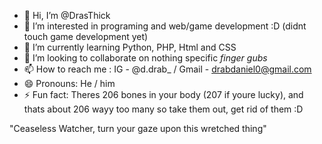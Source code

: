 - 👋 Hi, I’m @DrasThick
- 👀 I’m interested in programing and web/game development :D (didnt touch game development yet)
- 🌱 I’m currently learning Python, PHP, Html and CSS 
- 💞️ I’m looking to collaborate on nothing specific *finger gubs*
- 📫 How to reach me : IG - @d.drab_ / Gmail - drabdaniel0@gmail.com
- 😄 Pronouns: He / him
- ⚡ Fun fact: Theres 206 bones in your body (207 if youre lucky), and thats about 206 wayy too many so take them out, get rid of them :D

"Ceaseless Watcher, turn your gaze upon this wretched thing"

<!---
DrasThick/DrasThick is a ✨ special ✨ repository because its `README.md` (this file) appears on your GitHub profile.
You can click the Preview link to take a look at your changes.
--->

